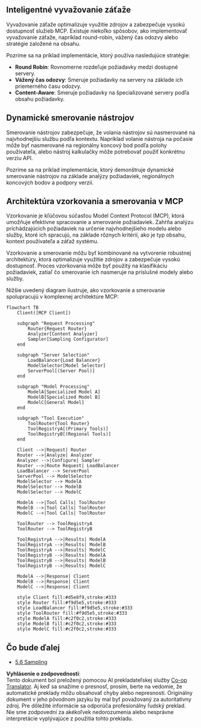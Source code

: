 <!--
CO_OP_TRANSLATOR_METADATA:
{
  "original_hash": "af40eab7bd6ebf7e607f982a5506a5b5",
  "translation_date": "2025-06-13T01:03:16+00:00",
  "source_file": "05-AdvancedTopics/mcp-routing/README.md",
  "language_code": "sk"
}
-->
## Inteligentné vyvažovanie záťaže

Vyvažovanie záťaže optimalizuje využitie zdrojov a zabezpečuje vysokú dostupnosť služieb MCP. Existuje niekoľko spôsobov, ako implementovať vyvažovanie záťaže, napríklad round-robin, vážený čas odozvy alebo stratégie založené na obsahu.

Pozrime sa na príklad implementácie, ktorý používa nasledujúce stratégie:

- **Round Robin**: Rovnomerne rozdeľuje požiadavky medzi dostupné servery.
- **Vážený čas odozvy**: Smeruje požiadavky na servery na základe ich priemerného času odozvy.
- **Content-Aware**: Smeruje požiadavky na špecializované servery podľa obsahu požiadavky.

## Dynamické smerovanie nástrojov

Smerovanie nástrojov zabezpečuje, že volania nástrojov sú nasmerované na najvhodnejšiu službu podľa kontextu. Napríklad volanie nástroja na počasie môže byť nasmerované na regionálny koncový bod podľa polohy používateľa, alebo nástroj kalkulačky môže potrebovať použiť konkrétnu verziu API.

Pozrime sa na príklad implementácie, ktorý demonštruje dynamické smerovanie nástrojov na základe analýzy požiadaviek, regionálnych koncových bodov a podpory verzií.

## Architektúra vzorkovania a smerovania v MCP

Vzorkovanie je kľúčovou súčasťou Model Context Protocol (MCP), ktorá umožňuje efektívne spracovanie a smerovanie požiadaviek. Zahŕňa analýzu prichádzajúcich požiadaviek na určenie najvhodnejšieho modelu alebo služby, ktoré ich spracujú, na základe rôznych kritérií, ako je typ obsahu, kontext používateľa a záťaž systému.

Vzorkovanie a smerovanie môžu byť kombinované na vytvorenie robustnej architektúry, ktorá optimalizuje využitie zdrojov a zabezpečuje vysokú dostupnosť. Proces vzorkovania môže byť použitý na klasifikáciu požiadaviek, zatiaľ čo smerovanie ich nasmeruje na príslušné modely alebo služby.

Nižšie uvedený diagram ilustruje, ako vzorkovanie a smerovanie spolupracujú v komplexnej architektúre MCP:

```mermaid
flowchart TB
    Client([MCP Client])
    
    subgraph "Request Processing"
        Router{Request Router}
        Analyzer[Content Analyzer]
        Sampler[Sampling Configurator]
    end
    
    subgraph "Server Selection"
        LoadBalancer{Load Balancer}
        ModelSelector[Model Selector]
        ServerPool[(Server Pool)]
    end
    
    subgraph "Model Processing"
        ModelA[Specialized Model A]
        ModelB[Specialized Model B]
        ModelC[General Model]
    end
    
    subgraph "Tool Execution"
        ToolRouter{Tool Router}
        ToolRegistryA[(Primary Tools)]
        ToolRegistryB[(Regional Tools)]
    end
    
    Client -->|Request| Router
    Router -->|Analyze| Analyzer
    Analyzer -->|Configure| Sampler
    Router -->|Route Request| LoadBalancer
    LoadBalancer --> ServerPool
    ServerPool --> ModelSelector
    ModelSelector --> ModelA
    ModelSelector --> ModelB
    ModelSelector --> ModelC
    
    ModelA -->|Tool Calls| ToolRouter
    ModelB -->|Tool Calls| ToolRouter
    ModelC -->|Tool Calls| ToolRouter
    
    ToolRouter --> ToolRegistryA
    ToolRouter --> ToolRegistryB
    
    ToolRegistryA -->|Results| ModelA
    ToolRegistryA -->|Results| ModelB
    ToolRegistryA -->|Results| ModelC
    ToolRegistryB -->|Results| ModelA
    ToolRegistryB -->|Results| ModelB
    ToolRegistryB -->|Results| ModelC
    
    ModelA -->|Response| Client
    ModelB -->|Response| Client
    ModelC -->|Response| Client
    
    style Client fill:#d5e8f9,stroke:#333
    style Router fill:#f9d5e5,stroke:#333
    style LoadBalancer fill:#f9d5e5,stroke:#333
    style ToolRouter fill:#f9d5e5,stroke:#333
    style ModelA fill:#c2f0c2,stroke:#333
    style ModelB fill:#c2f0c2,stroke:#333
    style ModelC fill:#c2f0c2,stroke:#333
```

## Čo bude ďalej

- [5.6 Sampling](../mcp-sampling/README.md)

**Vyhlásenie o zodpovednosti**:  
Tento dokument bol preložený pomocou AI prekladateľskej služby [Co-op Translator](https://github.com/Azure/co-op-translator). Aj keď sa snažíme o presnosť, prosím, berte na vedomie, že automatické preklady môžu obsahovať chyby alebo nepresnosti. Originálny dokument v jeho pôvodnom jazyku by mal byť považovaný za autoritatívny zdroj. Pre dôležité informácie sa odporúča profesionálny ľudský preklad. Nie sme zodpovední za akékoľvek nedorozumenia alebo nesprávne interpretácie vyplývajúce z použitia tohto prekladu.